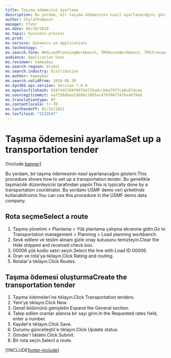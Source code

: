 ```yaml
---
title: Taşıma ödemesini ayarlama
description: Bu yordam, bir taşıma ödemesinin nasıl ayarlanacağını gösterir.
author: ShylaThompson
manager: tfehr
ms.date: 08/29/2018
ms.topic: business-process
ms.prod: ''
ms.service: dynamics-ax-applications
ms.technology: ''
ms.search.form: WHSLoadPlanningWorkbench, TMSRouteWorkbench, TMSTransportationTender
audience: Application User
ms.reviewer: kamaybac
ms.search.region: Global
ms.search.industry: Distribution
ms.author: kamaybac
ms.search.validFrom: 2016-06-30
ms.dyn365.ops.version: Version 7.0.0
ms.openlocfilehash: 928f445769f89764725adccb0a797fce0c8fdcee
ms.sourcegitcommit: eaf330dbee1db96c20d5ac479f007747bea079eb
ms.translationtype: HT
ms.contentlocale: tr-TR
ms.lasthandoff: 02/15/2021
ms.locfileid: "5233547"
---
```

# <a name="set-up-a-transportation-tender"></a><span data-ttu-id="f256e-103">Taşıma ödemesini ayarlama</span><span class="sxs-lookup"><span data-stu-id="f256e-103">Set up a transportation tender</span></span>

[!include [banner](../../includes/banner.md)]

<span data-ttu-id="f256e-104">Bu yordam, bir taşıma ödemesinin nasıl ayarlanacağını gösterir.</span><span class="sxs-lookup"><span data-stu-id="f256e-104">This procedure shows how to set up a transportation tender.</span></span> <span data-ttu-id="f256e-105">Bu genellikle taşımacılık düzenleyicisi tarafından yapılır.</span><span class="sxs-lookup"><span data-stu-id="f256e-105">This is typically done by a transportation coordinator.</span></span> <span data-ttu-id="f256e-106">Bu yordamı USMF demo veri şirketinde kullanabilirsiniz.</span><span class="sxs-lookup"><span data-stu-id="f256e-106">You can use this procedure in the USMF demo data company.</span></span>


## <a name="select-a-route"></a><span data-ttu-id="f256e-107">Rota seçme</span><span class="sxs-lookup"><span data-stu-id="f256e-107">Select a route</span></span>
1. <span data-ttu-id="f256e-108">Taşıma yönetimi > Planlama > Yük planlama çalışma ekranına gidin.</span><span class="sxs-lookup"><span data-stu-id="f256e-108">Go to Transportation management > Planning > Load planning workbench.</span></span>
2. <span data-ttu-id="f256e-109">Sevk edileni ve teslim alınanı gizle onay kutusunu temizleyin.</span><span class="sxs-lookup"><span data-stu-id="f256e-109">Clear the Hide shipped and received check box.</span></span>
3. <span data-ttu-id="f256e-110">00006 yük kodlu satırı seçin.</span><span class="sxs-lookup"><span data-stu-id="f256e-110">Select the line with Load ID 00006.</span></span>
4. <span data-ttu-id="f256e-111">Oran ve rota'ya tıklayın.</span><span class="sxs-lookup"><span data-stu-id="f256e-111">Click Rating and routing.</span></span>
5. <span data-ttu-id="f256e-112">Rotalar'a tıklayın.</span><span class="sxs-lookup"><span data-stu-id="f256e-112">Click Routes.</span></span>

## <a name="create-the-transportation-tender"></a><span data-ttu-id="f256e-113">Taşıma ödemesi oluşturma</span><span class="sxs-lookup"><span data-stu-id="f256e-113">Create the transportation tender</span></span>
1. <span data-ttu-id="f256e-114">Taşıma ödemeleri'ne tıklayın.</span><span class="sxs-lookup"><span data-stu-id="f256e-114">Click Transportation tenders.</span></span>
2. <span data-ttu-id="f256e-115">Yeni'ye tıklayın.</span><span class="sxs-lookup"><span data-stu-id="f256e-115">Click New.</span></span>
3. <span data-ttu-id="f256e-116">Genel bölümünü genişletin.</span><span class="sxs-lookup"><span data-stu-id="f256e-116">Expand the General section.</span></span>
4. <span data-ttu-id="f256e-117">Talep edilen oranlar alanına bir sayı girin.</span><span class="sxs-lookup"><span data-stu-id="f256e-117">In the Requested rates field, enter a number.</span></span>
5. <span data-ttu-id="f256e-118">Kaydet'e tıklayın.</span><span class="sxs-lookup"><span data-stu-id="f256e-118">Click Save.</span></span>
6. <span data-ttu-id="f256e-119">Durumu güncelleştir'e tıklayın.</span><span class="sxs-lookup"><span data-stu-id="f256e-119">Click Update status.</span></span>
7. <span data-ttu-id="f256e-120">Gönder'i tıklatın.</span><span class="sxs-lookup"><span data-stu-id="f256e-120">Click Submit.</span></span>
8. <span data-ttu-id="f256e-121">Bir rota seçin.</span><span class="sxs-lookup"><span data-stu-id="f256e-121">Select a route.</span></span>



[!INCLUDE[footer-include](../../../includes/footer-banner.md)]